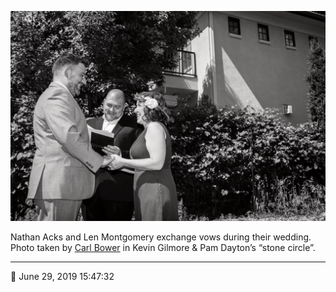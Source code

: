 ![Nathan Acks and Len Montgomery exchange vows](assets/95e6b9a1633681212fa99c0ed5fd9c86.webp)

Nathan Acks and Len Montgomery exchange vows during their wedding. Photo taken by [Carl Bower](http://carlbowerphotos.com/) in Kevin Gilmore & Pam Dayton’s “stone circle”.

- - - -

📅 June 29, 2019 15:47:32
